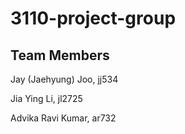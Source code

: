 # 3110-project-group

## Team Members
Jay (Jaehyung) Joo, jj534

Jia Ying Li, jl2725

Advika Ravi Kumar, ar732


